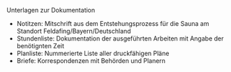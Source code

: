 Unterlagen zur Dokumentation
- Notitzen: Mitschrift aus dem Entstehungsprozess für die Sauna am Standort Feldafing/Bayern/Deutschland
- Stundenliste: Dokumentation der ausgeführten Arbeiten mit Angabe der benötignten Zeit
- Planliste: Nummerierte Liste aller druckfähigen Pläne
- Briefe: Korrespondenzen mit Behörden und Planern
